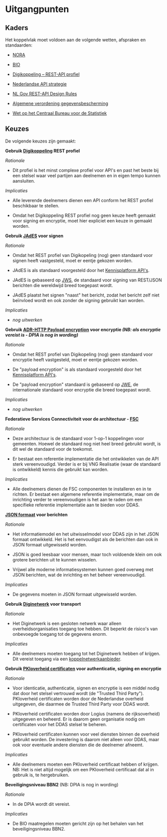 # Uitgangpunten

## Kaders

Het koppelvlak moet voldoen aan de volgende wetten, afspraken en standaarden: 

- [NORA](https://www.noraonline.nl/wiki/NORA_online) 

- [BIO](https://www.bio-overheid.nl/)

- [Digikoppeling – REST-API profiel](https://logius-standaarden.github.io/Digikoppeling-Koppelvlakstandaard-REST-API/) 

- [Nederlandse API strategie](https://docs.geostandaarden.nl/api/API-Strategie/) 

- [NL Gov REST-API Design Rules](https://logius-standaarden.github.io/API-Design-Rules/) 

- [Algemene verordening gegevensbescherming](https://eur-lex.europa.eu/legal-content/NL/TXT/?uri=celex%3A32016R0679) 

- [Wet op het Centraal Bureau voor de Statistiek](https://wetten.overheid.nl/BWBR0015926/2022-03-02) 

## Keuzes

De volgende keuzes zijn gemaakt: 

**Gebruik [Digikoppeling](https://www.logius.nl/domeinen/gegevensuitwisseling/digikoppeling) REST profiel**

  *Rationale*

  - Dit profiel is het minst complexe profiel voor API's en past het beste bij een stelsel waar veel partijen aan deelnemen en in eigen tempo kunnen aansluiten.

  *Implicaties*

  - Alle leverende deelnemers dienen een API conform het REST profiel beschikbaar te stellen.

  - Omdat het Digikoppeling REST profiel nog geen keuze heeft gemaakt voor signing en encryptie, moet hier expliciet een keuze in gemaakt worden.


**Gebruik [JAdES](https://geonovum.github.io/KP-APIs/API-strategie-modules/signing-jades/) voor signen**

  *Rationale*

  - Omdat het REST profiel van Digikopeling (nog) geen standaard voor signen heeft vastgesteld, moet er eentje gekozen worden.

  - JAdES is als standaard voorgesteld door het [Kennisplatform API's](https://www.geonovum.nl/themas/kennisplatform-apis).

  - JAdES is gebaseerd op [JWS](https://datatracker.ietf.org/doc/html/rfc7515), de standaard voor signing van REST/JSON berichten die wereldwijd breed toegepast wordt.

  - JAdES plaatst het signen "naast" het bericht, zodat het bericht zelf niet beïnvloed wordt en ook zonder de signing gebruikt kan worden.

  *Implicaties*

  - *nog uitwerken*


**Gebruik [ADR-HTTP Payload encryption](https://geonovum.github.io/KP-APIs/API-strategie-modules/encryption/) voor encryptie *(NB: als encryptie vereist is - DPIA is nog in wording)***

  *Rationale*

  - Omdat het REST profiel van Digikopeling (nog) geen standaard voor encryptie heeft vastgesteld, moet er eentje gekozen worden.

  - De "payload encryption" is als standaard voorgesteld door het [Kennisplatform API's](https://www.geonovum.nl/themas/kennisplatform-apis).

  - De "payload encryption" standaard is gebaseerd op [JWE](https://datatracker.ietf.org/doc/html/rfc7516), de internationale standaard voor encryptie die breed toegepast wordt.

  *Implicaties*

  - *nog uitwerken*


**Federatieve Services Connectiviteit voor de architectuur - [FSC](https://docs.fsc.nlx.io/introduction)**

  *Rationale*

  - Deze architectuur is de standaard voor 1-op-1 koppelingen voor gemeenten. Hoewel de standaard nog niet heel breed gebruikt wordt, is dit wel de standaard voor de toekomst.

  - Er bestaat een referentie implementatie die het ontwikkelen van de API sterk vereenvoudigd. Verder is er bij VNG Realisatie (waar de standaard is ontwikkeld) kennis die gebruikt kan worden.

  *Implicaties*

  - Alle deelnemers dienen de FSC componenten te installeren en in te richten. Er bestaat een algemene referentie implementatie, maar om de inrichting verder te vereenvoudigen is het aan te raden om een specifieke referentie implementatie aan te bieden voor DDAS.


**[JSON formaat](https://json-schema.org/draft/2020-12/json-schema-validation) voor berichten**

  *Rationale*

  - Het informatiemodel en het uitwisselmodel voor DDAS zijn in het JSON formaat ontwikkeld. Het is het eenvoudigst als de berichten dan ook in JSON formaat uitgewisseld worden.

  - JSON is goed leesbaar voor mensen, maar toch voldoende klein om ook grotere berichten uit te kunnen wisselen.

  - Vrijwel alle moderne informatiesystemen kunnen goed overweg met JSON berichten, wat de inrichting en het beheer vereenvoudigd.

  *Implicaties*

  - De gegevens moeten in JSON formaat uitgewisseld worden.


**Gebruik [Diginetwerk](https://www.logius.nl/domeinen/infrastructuur/diginetwerk) voor transport**

  *Rationale*

  - Het Diginetwerk is een gesloten netwerk waar alleen overheidsorganisaties toegang toe hebben. Dit beperkt de risico's van onbevoegde toegang tot de gegevens enorm.

  *Implicaties*

  - Alle deelnemers moeten toegang tot het Diginetwerk hebben of krijgen. Dit vereist toegang via een [koppelnetwerkaanbieder](https://www.logius.nl/domeinen/infrastructuur/diginetwerk/aansluiten).


**Gebruik [PKIoverheid certificaten](https://www.logius.nl/domeinen/toegang/pkioverheid) voor authenticatie, signing en encryptie**

  *Rationale*

  - Voor identicatie, authenticatie, signen en encryptie is een middel nodig dat door het stelsel vertrouwd wordt (de "Trusted Third Party"). PKIoverheid certificaten worden door de Nederlandse overheid uitgegeven, die daarmee de Trusted Third Party voor DDAS wordt.

  - PKIoverheid certificaten worden door Logius (namens de rijksoverheid) uitgegeven en beheerd. Er is daarom geen organisatie nodig om certificaten voor het DDAS stelsel te beheren.

  - PKIoverheid certificaten kunnen voor veel  diensten binnen de overheid gebruikt worden. De investering is daarom niet alleen voor DDAS, maar ook voor eventuele andere diensten die de deelnemer afneemt.

  *Implicaties*

  - Alle deelnemers moeten een PKIoverheid certificaat hebben of krijgen. NB: Het is niet altijd mogelijk om een PKIoverheid certificaat dat al in gebruik is, te hergebruiken.


**Beveiligingsniveau BBN2** (NB: DPIA is nog in wording) 

  *Rationale*

  - In de DPIA wordt dit vereist.

  *Implicaties*

  - De BIO maatregelen moeten gericht zijn op het behalen van het beveiligingsniveau BBN2.
